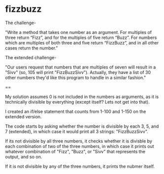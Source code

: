 fizzbuzz
========

The challenge-

"Write a method that takes one number as an argument. For multiples of three return “Fizz”, and for the multiples of five return “Buzz”. For numbers which are multiples of both three and five return “FizzBuzz”, and in all other cases return the number."

The extended challenge-

"Our users request that numbers that are multiples of seven will result in a "Sivv" (so, 105 will print "FizzBuzzSivv"). Actually, they have a list of 30 other numbers they'd like this program to handle in a similar fashion."

==

My solution assumes 0 is not included in the numbers as arguments, as it is technically divisible by everything (except itself? Lets not get into that).

I created an if/else statement that counts from 1-100 and 1-150 on the extended version.

The code starts by asking whether the number is divisible by each 3, 5, and 7 (extended), in which case it would print all 3 strings: "FizzBuzzSivv".

If its not divisible by all three numbers, it checks whether it is divisble by each combination of two of the three numbers, in which case it prints out whatever combination of "Fizz", "Buzz", or "Sivv" that represents the output, and so on.

If it is not divisible by any of the three numbers, it prints the nubmer itself. 

